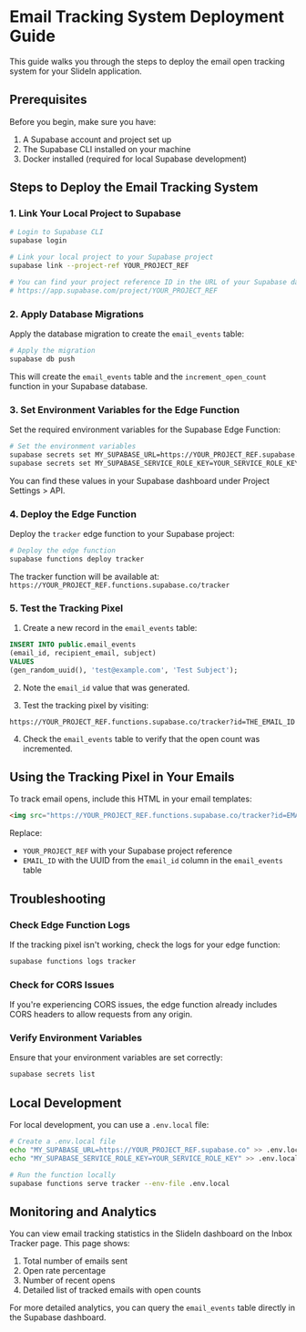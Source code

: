 # Email Tracking System Deployment Guide

This guide walks you through the steps to deploy the email open tracking system for your SlideIn application.

## Prerequisites

Before you begin, make sure you have:

1. A Supabase account and project set up
2. The Supabase CLI installed on your machine
3. Docker installed (required for local Supabase development)

## Steps to Deploy the Email Tracking System

### 1. Link Your Local Project to Supabase

```bash
# Login to Supabase CLI
supabase login

# Link your local project to your Supabase project
supabase link --project-ref YOUR_PROJECT_REF

# You can find your project reference ID in the URL of your Supabase dashboard:
# https://app.supabase.com/project/YOUR_PROJECT_REF
```

### 2. Apply Database Migrations

Apply the database migration to create the `email_events` table:

```bash
# Apply the migration
supabase db push
```

This will create the `email_events` table and the `increment_open_count` function in your Supabase database.

### 3. Set Environment Variables for the Edge Function

Set the required environment variables for the Supabase Edge Function:

```bash
# Set the environment variables
supabase secrets set MY_SUPABASE_URL=https://YOUR_PROJECT_REF.supabase.co
supabase secrets set MY_SUPABASE_SERVICE_ROLE_KEY=YOUR_SERVICE_ROLE_KEY
```

You can find these values in your Supabase dashboard under Project Settings > API.

### 4. Deploy the Edge Function

Deploy the `tracker` edge function to your Supabase project:

```bash
# Deploy the edge function
supabase functions deploy tracker
```

The tracker function will be available at: `https://YOUR_PROJECT_REF.functions.supabase.co/tracker`

### 5. Test the Tracking Pixel

1. Create a new record in the `email_events` table:

```sql
INSERT INTO public.email_events 
(email_id, recipient_email, subject) 
VALUES 
(gen_random_uuid(), 'test@example.com', 'Test Subject');
```

2. Note the `email_id` value that was generated.

3. Test the tracking pixel by visiting:
```
https://YOUR_PROJECT_REF.functions.supabase.co/tracker?id=THE_EMAIL_ID
```

4. Check the `email_events` table to verify that the open count was incremented.

## Using the Tracking Pixel in Your Emails

To track email opens, include this HTML in your email templates:

```html
<img src="https://YOUR_PROJECT_REF.functions.supabase.co/tracker?id=EMAIL_ID" width="1" height="1" style="display:none;" alt="" />
```

Replace:
- `YOUR_PROJECT_REF` with your Supabase project reference
- `EMAIL_ID` with the UUID from the `email_id` column in the `email_events` table

## Troubleshooting

### Check Edge Function Logs

If the tracking pixel isn't working, check the logs for your edge function:

```bash
supabase functions logs tracker
```

### Check for CORS Issues

If you're experiencing CORS issues, the edge function already includes CORS headers to allow requests from any origin.

### Verify Environment Variables

Ensure that your environment variables are set correctly:

```bash
supabase secrets list
```

## Local Development

For local development, you can use a `.env.local` file:

```bash
# Create a .env.local file
echo "MY_SUPABASE_URL=https://YOUR_PROJECT_REF.supabase.co" >> .env.local
echo "MY_SUPABASE_SERVICE_ROLE_KEY=YOUR_SERVICE_ROLE_KEY" >> .env.local

# Run the function locally
supabase functions serve tracker --env-file .env.local
```

## Monitoring and Analytics

You can view email tracking statistics in the SlideIn dashboard on the Inbox Tracker page. This page shows:

1. Total number of emails sent
2. Open rate percentage 
3. Number of recent opens
4. Detailed list of tracked emails with open counts

For more detailed analytics, you can query the `email_events` table directly in the Supabase dashboard. 